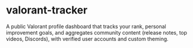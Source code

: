 # valorant-tracker
A public Valorant profile dashboard that tracks your rank, personal improvement goals, and aggregates community content (release notes, top videos, Discords), with verified user accounts and custom theming.
